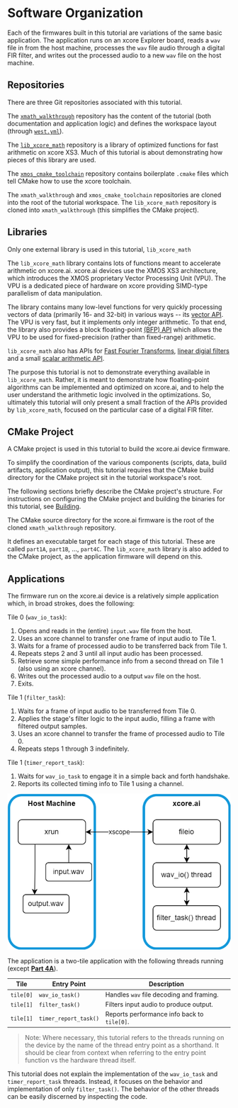 
# Software Organization

Each of the firmwares built in this tutorial are variations of the same basic
application. The application runs on an xcore Explorer board, reads a `wav`
file in from the host machine, processes the `wav` file audio through a digital
FIR filter, and writes out the processed audio to a new `wav` file on the host
machine.

## Repositories

There are three Git repositories associated with this tutorial.

The [`xmath_walkthrough`](https://github.com/xmos/xmath_walkthrough)
repository has the content of the tutorial (both documentation and application
logic) and defines the workspace layout (through
[`west.yml`](https://github.com/xmos/xmath_walkthrough/blob/master/west.yml)).

The
[`lib_xcore_math`](https://github.com/xmos/lib_xcore_math/tree/v2.1.1/lib_xcore_math)
repository is a library of optimized functions for fast arithmetic on xcore XS3.
Much of this tutorial is about demonstrating how pieces of this library are
used.

The [`xmos_cmake_toolchain`](https://github.com/xmos/xmos_cmake_toolchain)
repository contains boilerplate `.cmake` files which tell CMake how to use the
xcore toolchain.

The `xmath_walkthrough` and `xmos_cmake_toolchain` repositories are cloned into
the root of the tutorial workspace. The `lib_xcore_math` repository is cloned
into `xmath_walkthrough` (this simplifies the CMake project).

## Libraries

Only one external library is used in this tutorial, `lib_xcore_math`

The `lib_xcore_math` library contains lots of functions meant to accelerate
arithmetic on xcore.ai. xcore.ai devices use the XMOS XS3 architecture, which
introduces the XMOS proprietary Vector Processing Unit (VPU). The VPU is a
dedicated piece of hardware on xcore providing SIMD-type parallelism of data
manipulation. 

The library contains many low-level functions for very quickly processing
vectors of data (primarily 16- and 32-bit) in various ways -- its [vector
API](https://github.com/xmos/lib_xcore_math/tree/v2.1.1/lib_xcore_math/api/xmath/vect).
The VPU is very fast, but it implements only integer arithmetic. To that end,
the library also provides a block floating-point [(BFP)
API](https://github.com/xmos/lib_xcore_math/tree/v2.1.1/lib_xcore_math/api/xmath/bfp)
which allows the VPU to be used for fixed-precision (rather than fixed-range)
arithmetic.

`lib_xcore_math` also has APIs for [Fast Fourier
Transforms](https://github.com/xmos/lib_xcore_math/blob/v2.1.1/lib_xcore_math/api/xmath/fft.h),
[linear digial
filters](https://github.com/xmos/lib_xcore_math/blob/v2.1.1/lib_xcore_math/api/xmath/filter.h)
and a small [scalar arithmetic
API](https://github.com/xmos/lib_xcore_math/tree/v2.1.1/lib_xcore_math/api/xmath/scalar).

The purpose this tutorial is not to demonstrate everything available in
`lib_xcore_math`. Rather, it is meant to demonstrate how floating-point
algorithms can be implemented and optimized on xcore.ai, and to help the user
understand the arithmetic logic involved in the optimizations. So, ultimately
this tutorial will only present a small fraction of the APIs provided by
`lib_xcore_math`, focused on the particular case of a digital FIR filter.

## CMake Project

A CMake project is used in this tutorial to build the xcore.ai device firmware. 

To simplify the coordination of the various components (scripts, data, build
artifacts, application output), this tutorial requires that the CMake build
directory for the CMake project sit in the tutorial workspace's root.

The following sections briefly describe the CMake project's structure. For
instructions on configuring the CMake project and building the binaries for this
tutorial, see [Building](building.md).

The CMake source directory for the xcore.ai firmware is the root of the cloned
`xmath_walkthrough` repository. 

It defines an executable target for each stage of this tutorial. These are
called `part1A`, `part1B`, ..., `part4C`. The `lib_xcore_math` library is also
added to the CMake project, as the application firmware will depend on this.

## Applications

The firmware run on the xcore.ai device is a relatively simple application
which, in broad strokes, does the following:

Tile 0 (`wav_io_task`):
1. Opens and reads in the (entire) `input.wav` file from the host.
2. Uses an xcore channel to transfer one frame of input audio to Tile 1.
3. Waits for a frame of processed audio to be transferred back from Tile 1.
4. Repeats steps 2 and 3 until all input audio has been processed.
5. Retrieve some simple performance info from a second thread on Tile 1 (also
   using an xcore channel).
6. Writes out the processed audio to a output `wav` file on the host.
7. Exits.

Tile 1 (`filter_task`):
1. Waits for a frame of input audio to be transferred from Tile 0.
2. Applies the stage's filter logic to the input audio, filling a frame with
   filtered output samples.
3. Uses an xcore channel to transfer the frame of processed audio to Tile 0.
4. Repeats steps 1 through 3 indefinitely.

Tile 1 (`timer_report_task`):
1. Waits for `wav_io_task` to engage it in a simple back and forth handshake.
2. Reports its collected timing info to Tile 1 using a channel.

![img/sw-flow.png](img/sw-flow.png)

The application is a two-tile application with the following threads running
(except [**Part 4A**](part4A.md)).

| Tile      | Entry Point           | Description |
|-----------|-----------------------|-------------|
| `tile[0]` |`wav_io_task()`| Handles `wav` file decoding and framing.
| `tile[1]` |`filter_task()`| Filters input audio to produce output.
| `tile[1]` |`timer_report_task()`| Reports performance info back to `tile[0]`.

> Note: Where necessary, this tutorial refers to the threads running on the
> device by the name of the thread entry point as a shorthand. It should be clear
> from context when referring to the entry point function vs the hardware thread
> itself.

This tutorial does not explain the implementation of the `wav_io_task` and
`timer_report_task` threads. Instead, it focuses on the behavior and
implementation of only `filter_task()`. The behavior of the other threads can be
easily discerned by inspecting the code.

